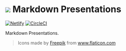# ![](./dist/favicon.ico) Markdown Presentations

[![Netlify](https://img.shields.io/netlify/bb7f7526-42e4-4148-81c0-8c97f8d1cf03)](https://pages.netlify.fornever.org/)
[![CircleCI](https://img.shields.io/circleci/build/github/Soontao/presentations)](https://circleci.com/gh/Soontao/presentations)

Markdown Presentations.

> Icons made by <a href="https://www.flaticon.com/authors/freepik" title="Freepik">Freepik</a> from <a href="https://www.flaticon.com/" title="Flaticon"> www.flaticon.com</a>